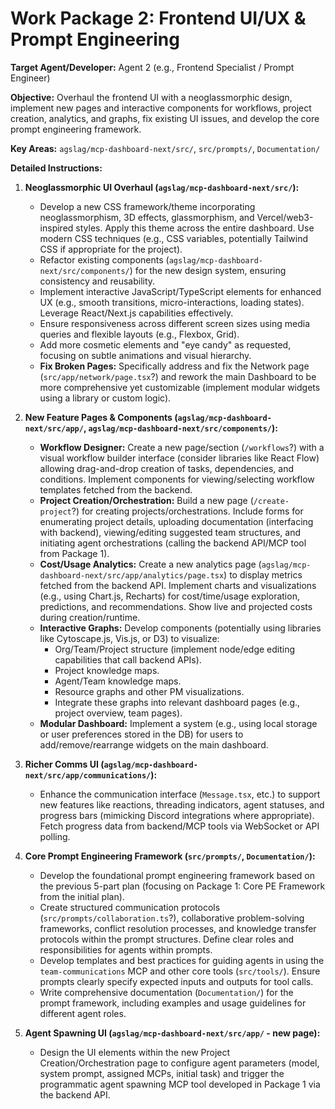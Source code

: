 # Work Package 2: Frontend UI/UX & Prompt Engineering

**Target Agent/Developer:** Agent 2 (e.g., Frontend Specialist / Prompt Engineer)

**Objective:** Overhaul the frontend UI with a neoglassmorphic design, implement new pages and interactive components for workflows, project creation, analytics, and graphs, fix existing UI issues, and develop the core prompt engineering framework.

**Key Areas:** `agslag/mcp-dashboard-next/src/`, `src/prompts/`, `Documentation/`

**Detailed Instructions:**

1.  **Neoglassmorphic UI Overhaul (`agslag/mcp-dashboard-next/src/`):**
    *   Develop a new CSS framework/theme incorporating neoglassmorphism, 3D effects, glassmorphism, and Vercel/web3-inspired styles. Apply this theme across the entire dashboard. Use modern CSS techniques (e.g., CSS variables, potentially Tailwind CSS if appropriate for the project).
    *   Refactor existing components (`agslag/mcp-dashboard-next/src/components/`) for the new design system, ensuring consistency and reusability.
    *   Implement interactive JavaScript/TypeScript elements for enhanced UX (e.g., smooth transitions, micro-interactions, loading states). Leverage React/Next.js capabilities effectively.
    *   Ensure responsiveness across different screen sizes using media queries and flexible layouts (e.g., Flexbox, Grid).
    *   Add more cosmetic elements and "eye candy" as requested, focusing on subtle animations and visual hierarchy.
    *   **Fix Broken Pages:** Specifically address and fix the Network page (`src/app/network/page.tsx`?) and rework the main Dashboard to be more comprehensive yet customizable (implement modular widgets using a library or custom logic).

2.  **New Feature Pages & Components (`agslag/mcp-dashboard-next/src/app/`, `agslag/mcp-dashboard-next/src/components/`):**
    *   **Workflow Designer:** Create a new page/section (`/workflows`?) with a visual workflow builder interface (consider libraries like React Flow) allowing drag-and-drop creation of tasks, dependencies, and conditions. Implement components for viewing/selecting workflow templates fetched from the backend.
    *   **Project Creation/Orchestration:** Build a new page (`/create-project`?) for creating projects/orchestrations. Include forms for enumerating project details, uploading documentation (interfacing with backend), viewing/editing suggested team structures, and initiating agent orchestrations (calling the backend API/MCP tool from Package 1).
    *   **Cost/Usage Analytics:** Create a new analytics page (`agslag/mcp-dashboard-next/src/app/analytics/page.tsx`) to display metrics fetched from the backend API. Implement charts and visualizations (e.g., using Chart.js, Recharts) for cost/time/usage exploration, predictions, and recommendations. Show live and projected costs during creation/runtime.
    *   **Interactive Graphs:** Develop components (potentially using libraries like Cytoscape.js, Vis.js, or D3) to visualize:
        *   Org/Team/Project structure (implement node/edge editing capabilities that call backend APIs).
        *   Project knowledge maps.
        *   Agent/Team knowledge maps.
        *   Resource graphs and other PM visualizations.
        *   Integrate these graphs into relevant dashboard pages (e.g., project overview, team pages).
    *   **Modular Dashboard:** Implement a system (e.g., using local storage or user preferences stored in the DB) for users to add/remove/rearrange widgets on the main dashboard.

3.  **Richer Comms UI (`agslag/mcp-dashboard-next/src/app/communications/`):**
    *   Enhance the communication interface (`Message.tsx`, etc.) to support new features like reactions, threading indicators, agent statuses, and progress bars (mimicking Discord integrations where appropriate). Fetch progress data from backend/MCP tools via WebSocket or API polling.

4.  **Core Prompt Engineering Framework (`src/prompts/`, `Documentation/`):**
    *   Develop the foundational prompt engineering framework based on the previous 5-part plan (focusing on Package 1: Core PE Framework from the initial plan).
    *   Create structured communication protocols (`src/prompts/collaboration.ts`?), collaborative problem-solving frameworks, conflict resolution processes, and knowledge transfer protocols within the prompt structures. Define clear roles and responsibilities for agents within prompts.
    *   Develop templates and best practices for guiding agents in using the `team-communications` MCP and other core tools (`src/tools/`). Ensure prompts clearly specify expected inputs and outputs for tool calls.
    *   Write comprehensive documentation (`Documentation/`) for the prompt framework, including examples and usage guidelines for different agent roles.

5.  **Agent Spawning UI (`agslag/mcp-dashboard-next/src/app/` - new page):**
    *   Design the UI elements within the new Project Creation/Orchestration page to configure agent parameters (model, system prompt, assigned MCPs, initial task) and trigger the programmatic agent spawning MCP tool developed in Package 1 via the backend API.
